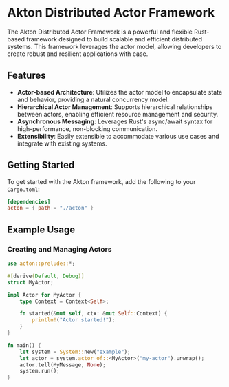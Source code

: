 # Akton Distributed Actor Framework

The Akton Distributed Actor Framework is a powerful and flexible Rust-based framework designed to build scalable and efficient distributed systems. This framework leverages the actor model, allowing developers to create robust and resilient applications with ease.

## Features

- **Actor-based Architecture**: Utilizes the actor model to encapsulate state and behavior, providing a natural concurrency model.
- **Hierarchical Actor Management**: Supports hierarchical relationships between actors, enabling efficient resource management and security.
- **Asynchronous Messaging**: Leverages Rust's async/await syntax for high-performance, non-blocking communication.
- **Extensibility**: Easily extensible to accommodate various use cases and integrate with existing systems.

## Getting Started

To get started with the Akton framework, add the following to your `Cargo.toml`:

```toml
[dependencies]
acton = { path = "./acton" }
```
## Example Usage
### Creating and Managing Actors
```rust
use acton::prelude::*;

#[derive(Default, Debug)]
struct MyActor;

impl Actor for MyActor {
    type Context = Context<Self>;

    fn started(&mut self, ctx: &mut Self::Context) {
        println!("Actor started!");
    }
}

fn main() {
    let system = System::new("example");
    let actor = system.actor_of::<MyActor>("my-actor").unwrap();
    actor.tell(MyMessage, None);
    system.run();
}
```


